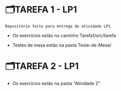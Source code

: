 # 🗂️TAREFA 1 - LP1
`Repositório feito para entrega de atividade LP1`

- Os exercícios estão no caminho Tarefa1/src/tarefa

- Testes de mesa estão na pasta Teste-de-Mesa/

# 🗂️TAREFA 2 - LP1

- Os exercícios estão na pasta "Atividade 2"
